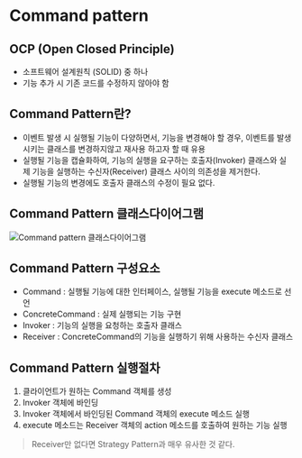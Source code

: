 # Command pattern

## OCP (Open Closed Principle)
- 소프트웨어 설계원칙 (SOLID) 중 하나
- 기능 추가 시 기존 코드를 수정하지 않아야 함

## Command Pattern란?
- 이벤트 발생 시 실행될 기능이 다양하면서, 기능을 변경해야 할 경우, 이벤트를 발생시키는 클래스를 변경하지않고 재사용 하고자 할 때 유용
- 실행될 기능을 캡슐화하여, 기능의 실행을 요구하는 호출자(Invoker) 클래스와 실제 기능을 실행하는 수신자(Receiver) 클래스 사이의 의존성을 제거한다.
- 실행될 기능의 변경에도 호출자 클래스의 수정이 필요 없다.

## Command Pattern 클래스다이어그램
![Command pattern 클래스다이어그램](https://upload.wikimedia.org/wikipedia/commons/8/8e/Command_Design_Pattern_Class_Diagram.png)

## Command Pattern 구성요소
- Command : 실행될 기능에 대한 인터페이스, 실행될 기능을 execute 메소드로 선언
- ConcreteCommand : 실제 실행되는 기능 구현
- Invoker : 기능의 실행을 요청하는 호출자 클래스
- Receiver : ConcreteCommand의 기능을 실행하기 위해 사용하는 수신자 클래스

## Command Pattern 실행절차
1. 클라이언트가 원하는 Command 객체를 생성
2. Invoker 객체에 바인딩
3. Invoker 객체에서 바인딩된 Command 객체의 execute 메소드 실행
4. execute 메소드는 Receiver 객체의 action 메소드를 호출하여 원하는 기능 실행

> Receiver만 없다면 Strategy Pattern과 매우 유사한 것 같다.